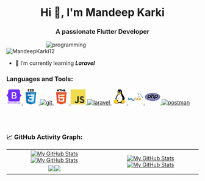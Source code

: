 <h1 align="center">Hi 👋, I'm Mandeep Karki</h1>
<h3 align="center">A passionate Flutter Developer</h3>
<img align="right" alt="programming" width="400" src="https://images.squarespace-cdn.com/content/v1/5769fc401b631bab1addb2ab/1541580611624-TE64QGKRJG8SWAIUS7NS/ke17ZwdGBToddI8pDm48kPoswlzjSVMM-SxOp7CV59BZw-zPPgdn4jUwVcJE1ZvWQUxwkmyExglNqGp0IvTJZamWLI2zvYWH8K3-s_4yszcp2ryTI0HqTOaaUohrI8PI6FXy8c9PWtBlqAVlUS5izpdcIXDZqDYvprRqZ29Pw0o/coding-freak.gif">

<p align="left"> <img src="https://komarev.com/ghpvc/?username=dkc1549&label=Profile%20views&color=0e75b6&style=flat" alt="MandeepKarki12" /> </p>

- 🌱 I’m currently learning ***Laravel***

<h3 align="left">Languages and Tools:</h3>
<p align="left"> <a href="https://getbootstrap.com" target="_blank" rel="noreferrer"> <img src="https://raw.githubusercontent.com/devicons/devicon/master/icons/bootstrap/bootstrap-plain-wordmark.svg" alt="bootstrap" width="40" height="40"/> </a> <a href="https://www.w3schools.com/css/" target="_blank" rel="noreferrer"> <img src="https://raw.githubusercontent.com/devicons/devicon/master/icons/css3/css3-original-wordmark.svg" alt="css3" width="40" height="40"/> </a> <a href="https://git-scm.com/" target="_blank" rel="noreferrer"> <img src="https://www.vectorlogo.zone/logos/git-scm/git-scm-icon.svg" alt="git" width="40" height="40"/> </a> <a href="https://www.w3.org/html/" target="_blank" rel="noreferrer"> <img src="https://raw.githubusercontent.com/devicons/devicon/master/icons/html5/html5-original-wordmark.svg" alt="html5" width="40" height="40"/> </a> <a href="https://developer.mozilla.org/en-US/docs/Web/JavaScript" target="_blank" rel="noreferrer"> <img src="https://raw.githubusercontent.com/devicons/devicon/master/icons/javascript/javascript-original.svg" alt="javascript" width="40" height="40"/> </a> <a href="https://laravel.com/" target="_blank" rel="noreferrer"> <img src="https://laravel.com/img/logomark.min.svg" alt="laravel" width="40" height="40"/> </a> <a href="https://www.linux.org/" target="_blank" rel="noreferrer"> <img src="https://raw.githubusercontent.com/devicons/devicon/master/icons/linux/linux-original.svg" alt="linux" width="40" height="40"/> </a> <a href="https://www.mysql.com/" target="_blank" rel="noreferrer"> <img src="https://raw.githubusercontent.com/devicons/devicon/master/icons/mysql/mysql-original-wordmark.svg" alt="mysql" width="40" height="40"/> </a> <a href="https://www.php.net" target="_blank" rel="noreferrer"> <img src="https://raw.githubusercontent.com/devicons/devicon/master/icons/php/php-original.svg" alt="php" width="40" height="40"/> </a> <a href="https://postman.com" target="_blank" rel="noreferrer"> <img src="https://www.vectorlogo.zone/logos/getpostman/getpostman-icon.svg" alt="postman" width="40" height="40"/> </a> </p>

</br></br>
### 📈 GitHub Activity Graph:
<table>
    <tr>
        <td align="center"><a href="https://github.com/MandeepKarki12#gh-light-mode-only"><img src="https://github-readme-stats.vercel.app/api?username=MandeepKarki12&show_icons=true" alt="My GitHub Stats"/></a><a href="https://github.com/MandeepKarki12#gh-dark-mode-only"><img src="https://github-readme-stats.vercel.app/api?username=MandeepKarki12&show_icons=true&theme=tokyonight" alt="My GitHub Stats"/></a></td>
        <td rowspan="2" align="center"><a href="https://github.com/MandeepKarki12#gh-light-mode-only"><img src="https://github-readme-stats.vercel.app/api/top-langs/?username=MandeepKarki12&theme=default&langs_count=8#gh-light-mode-only" alt="My GitHub Stats"/></a><a href="https://github.com/MandeepKarki12#gh-dark-mode-only"><img src="https://github-readme-stats.vercel.app/api/top-langs/?username=MandeepKarki12&theme=tokyonight&langs_count=8#gh-dark-mode-only" alt="My GitHub Stats"/></a></td>
    </tr>
    <tr>
        <td align="center"><a href="https://github.com/Mandeepkarki12#gh-light-mode-only"><img src="https://github-readme-streak-stats.herokuapp.com/?user=MandeepKarki12&theme=default"/></a><a href="https://github.com/MandeepKarki12#gh-dark-mode-only"><img src="https://github-readme-streak-stats.herokuapp.com/?user=MandeepKarki12&theme=tokyonight"/></a></td>
    </tr>
    
</table>
